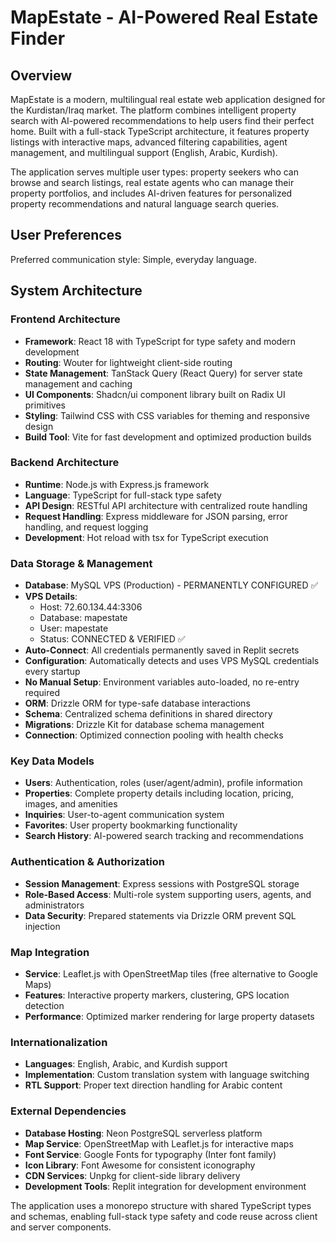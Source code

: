 # MapEstate - AI-Powered Real Estate Finder

## Overview

MapEstate is a modern, multilingual real estate web application designed for the Kurdistan/Iraq market. The platform combines intelligent property search with AI-powered recommendations to help users find their perfect home. Built with a full-stack TypeScript architecture, it features property listings with interactive maps, advanced filtering capabilities, agent management, and multilingual support (English, Arabic, Kurdish).

The application serves multiple user types: property seekers who can browse and search listings, real estate agents who can manage their property portfolios, and includes AI-driven features for personalized property recommendations and natural language search queries.

## User Preferences

Preferred communication style: Simple, everyday language.

## System Architecture

### Frontend Architecture
- **Framework**: React 18 with TypeScript for type safety and modern development
- **Routing**: Wouter for lightweight client-side routing
- **State Management**: TanStack Query (React Query) for server state management and caching
- **UI Components**: Shadcn/ui component library built on Radix UI primitives
- **Styling**: Tailwind CSS with CSS variables for theming and responsive design
- **Build Tool**: Vite for fast development and optimized production builds

### Backend Architecture
- **Runtime**: Node.js with Express.js framework
- **Language**: TypeScript for full-stack type safety
- **API Design**: RESTful API architecture with centralized route handling
- **Request Handling**: Express middleware for JSON parsing, error handling, and request logging
- **Development**: Hot reload with tsx for TypeScript execution

### Data Storage & Management
- **Database**: MySQL VPS (Production) - PERMANENTLY CONFIGURED ✅
- **VPS Details**: 
  - Host: 72.60.134.44:3306
  - Database: mapestate
  - User: mapestate 
  - Status: CONNECTED & VERIFIED ✅
- **Auto-Connect**: All credentials permanently saved in Replit secrets
- **Configuration**: Automatically detects and uses VPS MySQL credentials every startup
- **No Manual Setup**: Environment variables auto-loaded, no re-entry required
- **ORM**: Drizzle ORM for type-safe database interactions
- **Schema**: Centralized schema definitions in shared directory  
- **Migrations**: Drizzle Kit for database schema management
- **Connection**: Optimized connection pooling with health checks

### Key Data Models
- **Users**: Authentication, roles (user/agent/admin), profile information
- **Properties**: Complete property details including location, pricing, images, and amenities
- **Inquiries**: User-to-agent communication system
- **Favorites**: User property bookmarking functionality
- **Search History**: AI-powered search tracking and recommendations

### Authentication & Authorization
- **Session Management**: Express sessions with PostgreSQL storage
- **Role-Based Access**: Multi-role system supporting users, agents, and administrators
- **Data Security**: Prepared statements via Drizzle ORM prevent SQL injection

### Map Integration
- **Service**: Leaflet.js with OpenStreetMap tiles (free alternative to Google Maps)
- **Features**: Interactive property markers, clustering, GPS location detection
- **Performance**: Optimized marker rendering for large property datasets

### Internationalization
- **Languages**: English, Arabic, and Kurdish support
- **Implementation**: Custom translation system with language switching
- **RTL Support**: Proper text direction handling for Arabic content

### External Dependencies

- **Database Hosting**: Neon PostgreSQL serverless platform
- **Map Service**: OpenStreetMap with Leaflet.js for interactive maps
- **Font Service**: Google Fonts for typography (Inter font family)
- **Icon Library**: Font Awesome for consistent iconography
- **CDN Services**: Unpkg for client-side library delivery
- **Development Tools**: Replit integration for development environment

The application uses a monorepo structure with shared TypeScript types and schemas, enabling full-stack type safety and code reuse across client and server components.